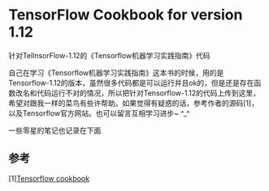 # TensorFlow Cookbook for version 1.12
针对TellnsorFlow-1.12的《Tensorflow机器学习实践指南》代码

自己在学习《Tensorflow机器学习实践指南》这本书的时候，用的是Tensorflow-1.12的版本，虽然很多代码都是可以运行并且ok的，但是还是存在函数改名和代码运行不对的情况，所以把针对Tensorflow-1.12的代码上传到这里，希望对跟我一样的菜鸟有些许帮助。如果觉得有疑惑的话，参考作者的源码[1]，以及Tensorflow官方网站。也可以留言互相学习进步~ ^_^

一些零星的笔记也记录在下面
## 


## 参考
[1][Tensorflow cookbook](https://github.com/nfmcclure/tensorflow_cookbook)